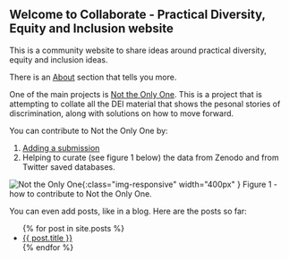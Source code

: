 ## Welcome to Collaborate - Practical Diversity, Equity and Inclusion website

This is a community website to share ideas around practical diversity, equity and inclusion ideas.

There is an [About](about) section that tells you more.

One of the main projects is [Not the Only One](http://test.nottheonlyone.org). This is a project that is attempting to collate all the DEI material that shows the pesonal stories of discrimination, along with solutions on how to move forward.

You can contribute to Not the Only One by:
1. [Adding a submission](https://docs.google.com/forms/d/e/1FAIpQLScqWMQsFNLQZ3sMQue8cG9zFF5gP-soiJcbPE9WNm0dmiLSHA/viewform)
2. Helping to curate (see figure 1 below) the data from Zenodo and from Twitter saved databases.

![Not the Only One](https://github.com/Practical-DEI/collaborate/assets/420050/e1d579c7-7239-4fb0-943a-9edb7a2dc2ed){:class="img-responsive" width="400px" } Figure 1 - how to contribute to Not the Only One.


You can even add posts, like in a blog. Here are the posts so far:


<ul>
  {% for post in site.posts %}
    <li>
      <a href="./{{ post.url }}">{{ post.title }}</a>
    </li>
  {% endfor %}
</ul>
